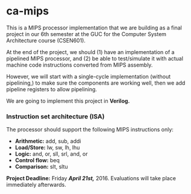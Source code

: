 # ca-mips
This is a MIPS processor implementation that we are building as a final project in our 6th semester at the GUC for the Computer System Architecture course (CSEN601).

At the end of the project, we should (1) have an implementation of a pipelined MIPS processor, and (2) be able to test/simulate it with actual machine code instructions converted from MIPS assembly.

However, we will start with a single-cycle implementation (without pipelining,) to make sure the components are working well, then we add pipeline registers to allow pipelining.

We are going to implement this project in **Verilog.**

### Instruction set architecture (ISA)
The processor should support the following MIPS instructions only:
- **Arithmetic:** add, sub, addi
- **Load/Store:** lw, sw, lh, lhu
- **Logic:** and, or, sll, srl, and, or
- **Control flow:** beq
- **Comparison:** slt, sltu


**Project Deadline:** Friday ***April 21st,*** 2016. Evaluations will take place immediately afterwards.
